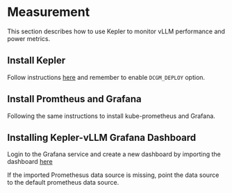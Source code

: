 # Measurement
This section describes how to use Kepler to monitor vLLM performance and power metrics.

## Install Kepler

Follow instructions [here]([url](https://sustainable-computing.io/installation/kepler/)https://sustainable-computing.io/installation/kepler/) and remember to enable `DCGM_DEPLOY` option.

## Install Promtheus and Grafana

Following the same instructions to install kube-prometheus and Grafana.

## Installing Kepler-vLLM Grafana Dashboard 

Login to the Grafana service and create a new dashboard by importing the dashboard [here]([url](https://github.com/sustainable-computing-io/Kepler-Demo/blob/main/KubeCon/2024-EU/dashboards/vllm-kepler.json)https://github.com/sustainable-computing-io/Kepler-Demo/blob/main/KubeCon/2024-EU/dashboards/vllm-kepler.json)

If the imported Promethesus data source is missing, point the data source to the default prometheus data source.


